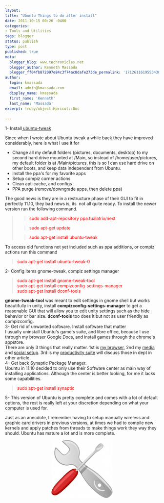 ```yaml
---
layout:
title: "Ubuntu Things to do after install"
date: 2011-10-15 00:26 -0400
categories:
- Tools and Utilities
tags: blogger
status: publish
type: post
published: true
meta:
  blogger_blog: www.techronicles.net
  blogger_author: Kenneth Massada
  blogger_ff04fb872097e84c3f74ac8dafe273de_permalink: '1712611619553430431'
author:
  login: kmassada
  email: admin@kmassada.com
  display_name: kmassada
  first_name: 'Kenneth'
  last_name: 'Massada'
excerpt: !ruby/object:Hpricot::Doc

---
```

<p>1- Install<a href="http://www.techronicles.net/2009/05/ubuntu-tweaks.html"> ubuntu-tweak</a></p>
<p>Since when I wrote about Ubuntu tweak a while back they have improved considerably, here is what I use it for</p>
<ul>
<li>Change all my default folders (pictures, documents, desktop) to my second hard drive mounted at /Main, so instead of /home/user/pictures, my default folder is at /Main/pictures, this is so I can use hard drive on other boots, and keep data independent from Ubuntu. </li>
<li>Install the ppa's for my favorite apps</li>
<li>Setup compiz corner actions</li>
<li>Clean apt-cache, and configs</li>
<li>PPA purge (remove/downgrade apps, then delete ppa)</li>
</ul>
<div>The good news is they are in a restructure phase of their GUI to fit in perfectly 11.10, they bad news is, its  not all quite ready. To install the newer version run the following command. </div>
<div></div>
<blockquote><blockquote><span style="color:red;font-family:inherit;">sudo add-apt-repository ppa:tualatrix/next</span></p></blockquote>
<blockquote><p><span style="color:red;font-family:inherit;">sudo apt-get update</span></p></blockquote>
<blockquote><p><span style="color:red;font-family:inherit;">sudo apt-get install ubuntu-tweak</span></p></blockquote>
</blockquote>
<p>To access old functions not yet included such as ppa additions, or compiz actions run this command</p>
<blockquote><p><span style="color:red;">sudo apt-get install ubuntu-tweak-0</span></p></blockquote>
<p>2- Config items gnome-tweak, compiz settings manager</p>
<p>
<blockquote><span style="color:red;">sudo apt-get install gnome-tweak-tool<br />sudo apt-get install compizconfig-settings-manager<br />sudo apt-get install dconf-tools</span></p></blockquote>
<div></div>
<div><b>gnome-tweak-tool</b> was meant to edit settings in gnome shell but works beautifully in unity, install <b>compizconfig-settings-manager</b> to get a reasonable GUI that will allow you to edit unity settings such as the hide behavior or bar size. <b>dconf-tools</b> too does it but not as user friendly as compizconfig. </div>
<div></div>
<div>3- Get rid of unwanted software. Install software that matter</div>
<div></div>
<div>I usually uninstall Ubuntu's game's suite, and libre office, because I use through my browser Google Docs, and install games through the chrome's appstore. </div>
<div></div>
<div>There are only 3 things that really matter. 1st is <a href="http://www.techronicles.net/2011/10/ubuntu-1110-chrome-chromium.html">my browser</a>, 2nd my <a href="http://www.techronicles.net/2011/10/ubuntu-1110-media-and-social.html">media</a> and <a href="http://www.techronicles.net/2011/10/ubuntu-1110-social.html">social setup</a>. 3rd is my <a href="http://www.techronicles.net/2011/10/ubuntu-1110-chrome-chromium.html">productivity suite</a> will discuss those in dept in other article. </div>
<div></div>
<div>4- Get back Synaptic Package Manager. </div>
<div></div>
<div>Ubuntu in 11.10 decided to only use their Software center as main way of installing applications. Although the center is better looking, for me it lacks some capabilities. </div>
<div></div>
<blockquote><p><span style="color:red;">sudo apt-get install synaptic</span></p></blockquote>
<div></div>
<div>5- This version of Ubuntu is pretty complete and comes with a lot of default options, the rest is really left at your discretion depending on what your computer is used for.</p>
<p>Just as an anecdote, I remember having to setup manually wireless and graphic card drivers in previous versions, at times we had to compile new kernels and apply patches from threads to make things work they way they should. Ubuntu has mature a lot and is more complete.</p>
<div class="separator" style="clear:both;text-align:center;"><a href="http://techronilces.files.wordpress.com/2011/10/3ade2-hardware-tools-workshop-screwdriver-wrench-clip-art.jpg" style="margin-left:1em;margin-right:1em;"><img border="0" height="189" src="/images/wp/3ade2-hardware-tools-workshop-screwdriver-wrench-clip-art.jpg?w=300" width="200" /></a></div>
<p></div>
<div></div>

